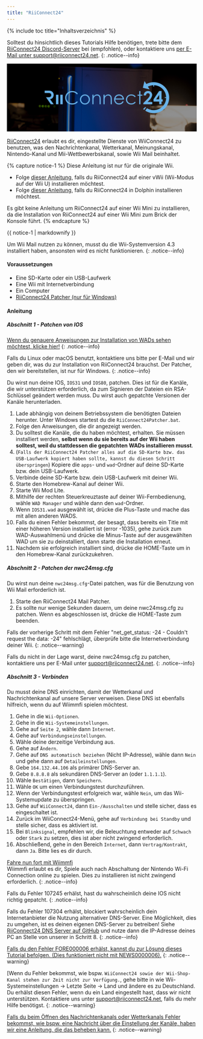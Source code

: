 ```yaml
---
title: "RiiConnect24"
---
```


{% include toc title="Inhaltsverzeichnis" %}

Solltest du hinsichtlich dieses Tutorials Hilfe benötigen, trete bitte dem [RiiConnect24 Discord-Server](https://discord.gg/b4Y7jfD) bei (empfohlen), oder kontaktiere uns [per E-Mail unter support@riiconnect24.net](mailto:support@riiconnect24.net).
{: .notice--info}

![RiiConnect24-Logo](/images/WiiRC24Logo.jpg)

[RiiConnect24](https://rc24.xyz/) erlaubt es dir, eingestellte Dienste von WiiConnect24 zu benutzen, was den Nachrichtenkanal, Wetterkanal, Meinungskanal, Nintendo-Kanal und Mii-Wettbewerbskanal, sowie Wii Mail beinhaltet.

{% capture notice-1 %}
Diese Anleitung ist nur für die originale Wii.

- Folge [dieser Anleitung](riiconnect24-vwii), falls du RiiConnect24 auf einer vWii (Wii-Modus auf der Wii U) installieren möchtest.
- Folge [dieser Anleitung](riiconnect24-dolphin), falls du RiiConnect24 in Dolphin installieren möchtest.

Es gibt keine Anleitung um RiiConnect24 auf einer Wii Mini zu installieren, da die Installation von RiiConnect24 auf einer Wii Mini zum Brick der Konsole führt.
{% endcapture %}

<div class="notice--warning">{{ notice-1 | markdownify }}</div>

Um Wii Mail nutzen zu können, musst du die Wii-Systemversion 4.3 installiert haben, ansonsten wird es nicht funktionieren.
{: .notice--info}

#### Voraussetzungen

* Eine SD-Karte oder ein USB-Laufwerk
* Eine Wii mit Internetverbindung
* Ein Computer
* [RiiConnect24 Patcher (nur für Windows)](https://github.com/RiiConnect24/RiiConnect24-Patcher/releases)

#### Anleitung

##### Abschnitt 1 - Patchen von IOS

[Wenn du genauere Anweisungen zur Installation von WADs sehen möchtest, klicke hier!](wiimodlite)
{: .notice--info}

Falls du Linux oder macOS benutzt, kontaktiere uns bitte per E-Mail und wir geben dir, was du zur Installation von RiiConnect24 brauchst. Der Patcher, den wir bereitstellen, ist nur für Windows.
{: .notice--info}

Du wirst nun deine IOS, `IOS31` und `IOS80`, patchen. Dies ist für die Kanäle, die wir unterstützen erforderlich, da zum Signieren der Dateien ein RSA-Schlüssel geändert werden muss. Du wirst auch gepatchte Versionen der Kanäle herunterladen.

1. Lade abhängig von deinem Betriebssystem die benötigten Dateien herunter. Unter Windows startest du die `RiiConnect24Patcher.bat`.
2. Folge den Anweisungen, die dir angezeigt werden.
3. Du solltest die Kanäle, die du haben möchtest, erhalten. Sie müssen installiert werden, **selbst wenn du sie bereits auf der Wii haben solltest, weil du stattdessen die gepatchten WADs installieren musst**.
4. (`Falls der RiiConnect24 Patcher alles auf die SD-Karte bzw. das USB-Laufwerk kopiert haben sollte, kannst du diesen Schritt überspringen`) Kopiere die `apps`- und `wad`-Ordner auf deine SD-Karte bzw. dein USB-Laufwerk.
5. Verbinde deine SD-Karte bzw. dein USB-Laufwerk mit deiner Wii.
6. Starte den Homebrew-Kanal auf deiner Wii.
7. Starte Wii Mod Lite.
8. Mithilfe der rechten Steuerkreuztaste auf deiner Wii-Fernbedienung, wähle `WAD Manager` und wähle dann den `wad`-Ordner.
9. Wenn `IOS31.wad` ausgewählt ist, drücke die Plus-Taste und mache das mit allen anderen WADS.
10. Falls du einen Fehler bekommst, der besagt, dass bereits ein Title mit einer höheren Version installiert ist (error -1035), gehe zurück zum WAD-Auswahlmenü und drücke die Minus-Taste auf der ausgewählten WAD um sie zu deinstalliert, dann starte die Installation erneut.
11. Nachdem sie erfolgreich installiert sind, drücke die HOME-Taste um in den Homebrew-Kanal zurückzukehren.

##### Abschnitt 2 - Patchen der nwc24msg.cfg

Du wirst nun deine `nwc24msg.cfg`-Datei patchen, was für die Benutzung von Wii Mail erforderlich ist.

1. Starte den RiiConnect24 Mail Patcher.
2. Es sollte nur wenige Sekunden dauern, um deine nwc24msg.cfg zu patchen. Wenn es abgeschlossen ist, drücke die HOME-Taste zum beenden.

Falls der vorherige Schritt mit dem Fehler "net_get_status: -24 - Couldn't request the data: -24" fehlschlägt, überprüfe bitte die Internetverbindung deiner Wii.
{: .notice--warning}

Falls du nicht in der Lage warst, deine nwc24msg.cfg zu patchen, kontaktiere uns per E-Mail unter [support@riiconnect24.net](mailto:support@riiconnect24.net).
{: .notice--info}

##### Abschnitt 3 - Verbinden

Du musst deine DNS einrichten, damit der Wetterkanal und Nachrichtenkanal auf unsere Server verweisen. Diese DNS ist ebenfalls hilfreich, wenn du auf Wiimmfi spielen möchtest.

1. Gehe in die `Wii-Optionen`.
2. Gehe in die `Wii-Systemeinstellungen`.
3. Gehe auf `Seite 2`, wähle dann `Internet`.
4. Gehe auf `Verbindungseinstellungen`.
5. Wähle deine derzeitige Verbindung aus.
6. Gehe auf `Ändern`.
7. Gehe auf `DNS automatisch beziehen` (Nicht IP-Adresse), wähle dann `Nein` und gehe dann auf `Detaileinstellungen`.
8. Gebe `164.132.44.106` als primärer DNS-Server an.
9. Gebe `8.8.8.8` als sekundären DNS-Server an (oder `1.1.1.1`).
10. Wähle `Bestätigen`, dann `Speichern`.
11. Wähle `OK` um einen Verbindungstest durchzuführen.
12. Wenn der Verbindungstest erfolgreich war, wähle `Nein`, um das Wii-Systemupdate zu überspringen.
13. Gehe auf `WiiConnect24`, dann `Ein-/Ausschalten` und stelle sicher, dass es eingeschaltet ist.
14. Zurück im WiiConnect24-Menü, gehe auf `Verbindung bei Standby` und stelle sicher, dass es aktiviert ist.
15. Bei `Blinksignal`, empfehlen wir, die Beleuchtung entweder auf `Schwach` oder `Stark` zu setzen, dies ist aber nicht zwingend erforderlich.
16. Abschließend, gehe in den Bereich `Internet`, dann `Vertrag/Kontrakt`, dann `Ja`. Bitte lies es dir durch.


[Fahre nun fort mit Wiimmfi](wiimmfi)<br> Wiimmfi erlaubt es dir, Spiele auch nach Abschaltung der Nintendo Wi-Fi Connection online zu spielen. Dies zu installieren ist nicht zwingend erforderlich.
{: .notice--info}

Falls du Fehler 107245 erhälst, hast du wahrscheinlich deine IOS nicht richtig gepatcht.
{: .notice--info}

Falls du Fehler 107304 erhälst, blockiert wahrscheinlich dein Internetanbieter die Nutzung alternativer DNS-Server. Eine Möglichkeit, dies zu umgehen, ist es deinen eigenen DNS-Server zu betreiben! Siehe [RiiConnect24 DNS Server auf GitHub](https://github.com/RiiConnect24/DNS-Server) und nutze dann die IP-Adresse deines PC an Stelle von unserer in Schritt 8.
{: .notice--info}

[Falls du den Fehler FORE000006 erhälst, kannst du zur Lösung dieses Tutorial befolgen. (Dies funktioniert nicht mit NEWS0000006).](riiconnect24-batteryfix)
{: .notice--warning}

[Wenn du Fehler bekommst, wie bspw. `WiiConnect24 sowie der Wii-Shop-Kanal stehen zur Zeit nicht zur Verfügung.`, gehe bitte in wie Wii-Systemeinstellungen -> Letzte Seite -> Land und ändere es zu Deutschland. Du erhälst diesen Fehler, wenn du ein Land eingestellt hast, dass wir nicht unterstützen. Kontaktiere uns unter [support@riiconnect24.net](mailto:support@riiconnect24.net), falls du mehr Hilfe benötigst.
{: .notice--warning}

[Falls du beim Öffnen des Nachrichtenkanals oder Wetterkanals Fehler bekommst, wie bspw. eine Nachricht über die Einstellung der Kanäle, haben wir eine Anleitung, die das beheben kann.](riiconnect24-troubleshooting)
{: .notice--warning}
